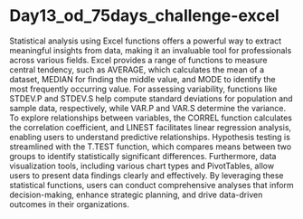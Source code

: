 # Day13_od_75days_challenge-excel
Statistical analysis using Excel functions offers a powerful way to extract meaningful insights from data, making it an invaluable tool for professionals across various fields. Excel provides a range of functions to measure central tendency, such as AVERAGE, which calculates the mean of a dataset, MEDIAN for finding the middle value, and MODE to identify the most frequently occurring value. For assessing variability, functions like STDEV.P and STDEV.S help compute standard deviations for population and sample data, respectively, while VAR.P and VAR.S determine the variance. To explore relationships between variables, the CORREL function calculates the correlation coefficient, and LINEST facilitates linear regression analysis, enabling users to understand predictive relationships. Hypothesis testing is streamlined with the T.TEST function, which compares means between two groups to identify statistically significant differences. Furthermore, data visualization tools, including various chart types and PivotTables, allow users to present data findings clearly and effectively. By leveraging these statistical functions, users can conduct comprehensive analyses that inform decision-making, enhance strategic planning, and drive data-driven outcomes in their organizations.



